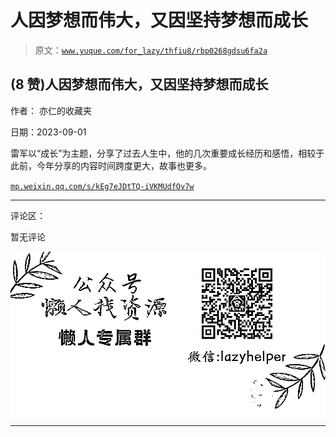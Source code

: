 # 人因梦想而伟大，又因坚持梦想而成长

> 原文：[`www.yuque.com/for_lazy/thfiu8/rbp0268gdsu6fa2a`](https://www.yuque.com/for_lazy/thfiu8/rbp0268gdsu6fa2a)

## (8 赞)人因梦想而伟大，又因坚持梦想而成长

作者： 亦仁的收藏夹

日期：2023-09-01

雷军以“成长”为主题，分享了过去人生中，他的几次重要成长经历和感悟，相较于此前，今年分享的内容时间跨度更大，故事也更多。

[`mp.weixin.qq.com/s/kEg7eJDtTQ-iVKMUdfOv7w`](https://mp.weixin.qq.com/s/kEg7eJDtTQ-iVKMUdfOv7w)

* * *

评论区：

暂无评论

![](img/1c37d505930596d12a88ab23e11aa07a.png)

* * *